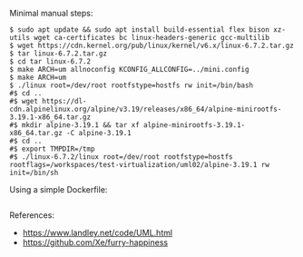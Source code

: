 Minimal manual steps:
```
$ sudo apt update && sudo apt install build-essential flex bison xz-utils wget ca-certificates bc linux-headers-generic gcc-multilib
$ wget https://cdn.kernel.org/pub/linux/kernel/v6.x/linux-6.7.2.tar.gz
$ tar linux-6.7.2.tar.gz
$ cd tar linux-6.7.2
$ make ARCH=um allnoconfig KCONFIG_ALLCONFIG=../mini.config
$ make ARCH=um
$ ./linux root=/dev/root rootfstype=hostfs rw init=/bin/bash
#$ cd ..
#$ wget https://dl-cdn.alpinelinux.org/alpine/v3.19/releases/x86_64/alpine-minirootfs-3.19.1-x86_64.tar.gz
#$ mkdir alpine-3.19.1 && tar xf alpine-minirootfs-3.19.1-x86_64.tar.gz -C alpine-3.19.1
#$ cd ..
#$ export TMPDIR=/tmp
#$ ./linux-6.7.2/linux root=/dev/root rootfstype=hostfs rootflags=/workspaces/test-virtualization/uml02/alpine-3.19.1 rw init=/bin/sh
```

Using a simple Dockerfile:
```
```

References:
- https://www.landley.net/code/UML.html
- https://github.com/Xe/furry-happiness